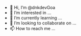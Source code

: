 - 👋 Hi, I’m @dnkdevGoa
- 👀 I’m interested in ...
- 🌱 I’m currently learning ...
- 💞️ I’m looking to collaborate on ...
- 📫 How to reach me ...

<!---
dnkdevGoa/dnkdevGoa is a ✨ special ✨ repository because its `README.md` (this file) appears on your GitHub profile.
You can click the Preview link to take a look at your changes.
--->
